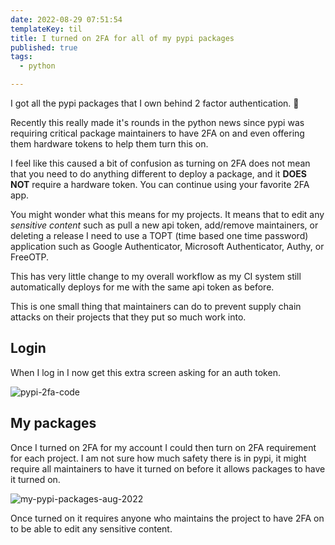 ```yaml
---
date: 2022-08-29 07:51:54
templateKey: til
title: I turned on 2FA for all of my pypi packages
published: true
tags:
  - python

---
```


I got all the pypi packages that I own behind 2 factor authentication. 💪

Recently this really made it's rounds in the python news since pypi was
requiring critical package maintainers to have 2FA on and even offering them
hardware tokens to help them turn this on.

I feel like this caused a bit of confusion as turning on 2FA does not mean that
you need to do anything different to deploy a package, and it **DOES NOT**
require a hardware token.  You can continue using your favorite 2FA app.

You might wonder what this means for my projects. It means that to edit any
_sensitive content_ such as pull a new api token, add/remove maintainers, or
deleting a release I need to use a TOPT (time based one time password)
application such as Google Authenticator, Microsoft Authenticator, Authy, or
FreeOTP.

This has very little change to my overall workflow as my CI system still
automatically deploys for me with the same api token as before.

This is one small thing that maintainers can do to prevent supply chain attacks
on their projects that they put so much work into.

## Login

When I log in I now get this extra screen asking for an auth token.

![pypi-2fa-code](https://screenshots.waylonwalker.com/pypi-2fa-code.webp)

## My packages

Once I turned on 2FA for my account I could then turn on 2FA requirement for
each project.  I am not sure how much safety there is in pypi, it might require
all maintainers to have it turned on before it allows packages to have it
turned on.

![my-pypi-packages-aug-2022](https://screenshots.waylonwalker.com/my-pypi-packages-aug-2022.webp)

Once turned on it requires anyone who maintains the project to have 2FA on to
be able to edit any sensitive content.
